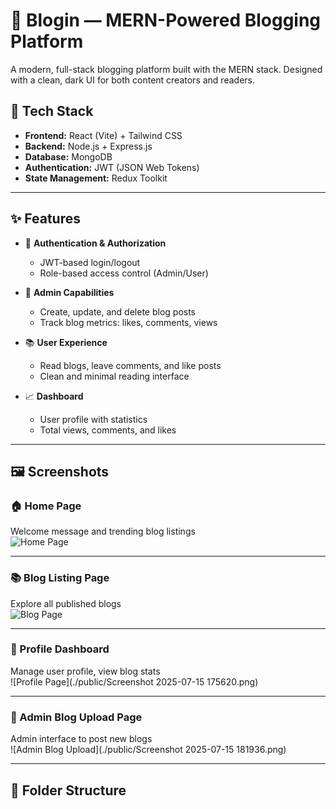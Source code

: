 # 📝 Blogin — MERN-Powered Blogging Platform

A modern, full-stack blogging platform built with the MERN stack. Designed with a clean, dark UI for both content creators and readers.

## 🚀 Tech Stack

- **Frontend:** React (Vite) + Tailwind CSS  
- **Backend:** Node.js + Express.js  
- **Database:** MongoDB  
- **Authentication:** JWT (JSON Web Tokens)  
- **State Management:** Redux Toolkit  

---

## ✨ Features

- 🔐 **Authentication & Authorization**
  - JWT-based login/logout
  - Role-based access control (Admin/User)

- 📝 **Admin Capabilities**
  - Create, update, and delete blog posts
  - Track blog metrics: likes, comments, views

- 📚 **User Experience**
  - Read blogs, leave comments, and like posts
  - Clean and minimal reading interface

- 📈 **Dashboard**
  - User profile with statistics
  - Total views, comments, and likes

---

## 🖼️ Screenshots

### 🏠 Home Page  
Welcome message and trending blog listings  
![Home Page](./public/Home_Page(blog).png)

---

### 📚 Blog Listing Page  
Explore all published blogs  
![Blog Page](./public/blog_page.png)

---

### 👤 Profile Dashboard  
Manage user profile, view blog stats  
![Profile Page](./public/Screenshot 2025-07-15 175620.png)

---

### 📝 Admin Blog Upload Page  
Admin interface to post new blogs  
![Admin Blog Upload](./public/Screenshot 2025-07-15 181936.png)

---

## 📂 Folder Structure

